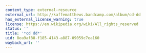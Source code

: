 ```yaml
---
content_type: external-resource
external_url: http://kaffematthews.bandcamp.com/album/cd-dd
has_external_license_warning: true
license: https://en.wikipedia.org/wiki/All_rights_reserved
status: ''
title: '*cd dd*'
uid: 8ea9af88-f185-4143-a887-09059c7ea160
wayback_url: ''
---
```

